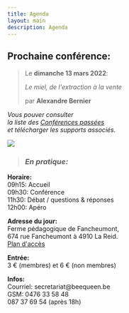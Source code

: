 ```yaml
---
title: Agenda
layout: main
description: Agenda
---
```


<div class="blck-group">
<div class="block gauche">

<h2>Prochaine conférence:</h2>
<div>

> Le **dimanche 13 mars 2022**:  
>  
> *Le miel, de l'extraction à la vente*  
>  
> par **Alexandre Bernier**  
>  

</div>

</div>
<div class="block droite">

*Vous pouver consulter  
 la liste des [Conférences passées](/agenda/conferences-passees/)  
et télécharger les supports associés.*

![](/static/img/conference_1_420x226.jpg)

> ### *En pratique:*
**Horaire:**   
09h15: Accueil  
09h30: Conférence  
11h30: Débat / questions & réponses  
12h00: Apéro  
  
**Adresse du jour:**  
Ferme pédagogique de Fancheumont,  
674 rue Fancheumont à 4910 La Reid.  
[Plan d'accès](https://www.google.be/maps/place/50%C2%B029'49.2%22N+5%C2%B048'10.6%22E/@50.5066668,5.8217158,5123m/data=!3m1!1e3!4m5!3m4!1s0x0:0x0!8m2!3d50.4970051!4d5.8029547?dcr=0)
  
**Entrée:**  
3 € (membres) et 6 € (non membres)  
  
**Infos:**  
Courriel: secre<!-- abc@def -->tariat@beeque<!-- @abc.com -->en.be  
GSM: 0476 33 58 48  
087 37 69 54 (après 18h)  

<br>

